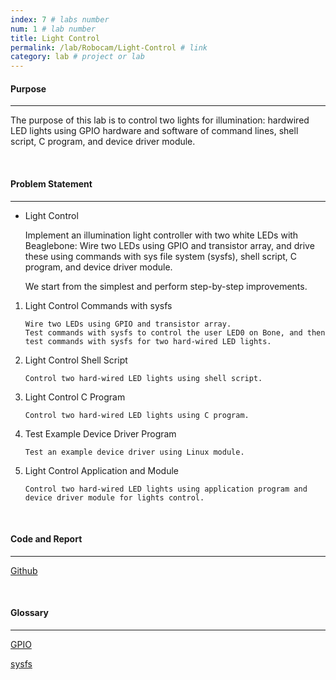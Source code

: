 ```yaml
---
index: 7 # labs number
num: 1 # lab number
title: Light Control
permalink: /lab/Robocam/Light-Control # link
category: lab # project or lab
---
```


#### **Purpose**

---

The purpose of this lab is to control two lights for illumination: hardwired LED lights using GPIO hardware and software of command lines, shell script, C program, and device driver module.

<br>

#### **Problem Statement**

---

- Light Control

  Implement an illumination light controller with two white LEDs with Beaglebone: Wire two LEDs using GPIO and transistor array, and drive these using commands with sys file system (sysfs), shell script, C program, and device driver module.

  We start from the simplest and perform step-by-step improvements.

1. Light Control Commands with sysfs

   ```
   Wire two LEDs using GPIO and transistor array.
   Test commands with sysfs to control the user LED0 on Bone, and then test commands with sysfs for two hard-wired LED lights.
   ```

2. Light Control Shell Script

   ```
   Control two hard-wired LED lights using shell script.
   ```

3. Light Control C Program

   ```
   Control two hard-wired LED lights using C program.
   ```

4. Test Example Device Driver Program

   ```
   Test an example device driver using Linux module.
   ```

5. Light Control Application and Module

   ```
   Control two hard-wired LED lights using application program and device driver module for lights control.
   ```

<br>

#### **Code and Report**

---

[Github](https://github.com/Heejinee3/Robocam/tree/master/Light%20Control)

<br>

#### **Glossary**

---

[GPIO](https://velog.io/@chunjakim/GPIOGeneral-Purpose-InputOutput)

[sysfs](https://velog.io/@chunjakim/sysfs-sys-File-System)
